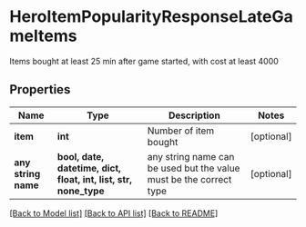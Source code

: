 # HeroItemPopularityResponseLateGameItems

Items bought at least 25 min after game started, with cost at least 4000

## Properties
Name | Type | Description | Notes
------------ | ------------- | ------------- | -------------
**item** | **int** | Number of item bought | [optional] 
**any string name** | **bool, date, datetime, dict, float, int, list, str, none_type** | any string name can be used but the value must be the correct type | [optional]

[[Back to Model list]](../README.md#documentation-for-models) [[Back to API list]](../README.md#documentation-for-api-endpoints) [[Back to README]](../README.md)


